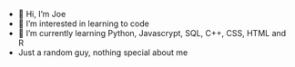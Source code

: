 - 👋 Hi, I’m Joe
- 👀 I’m interested in learning to code
- 🌱 I’m currently learning Python, Javascrypt, SQL, C++, CSS, HTML and R
- Just a random guy, nothing special about me
